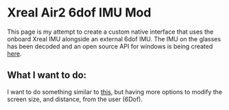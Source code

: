 # Xreal Air2 6dof IMU Mod
This page is my attempt to create a custom native interface that uses the onboard Xreal IMU alongside an external 6dof IMU.
The IMU on the glasses has been decoded and an open source API for windows is being created [here](https://github.com/MSmithDev/AirAPI_Windows).

## What I want to do: 
I want to do something similar to [this](https://www.reddit.com/r/nreal/comments/11eh0nw/experimental_native_windows_api/), but having more options to modify the screen size, and distance, from the user (6Dof).
